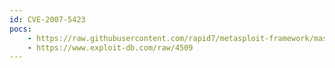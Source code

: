 ```yaml
---
id: CVE-2007-5423
pocs:
    - https://raw.githubusercontent.com/rapid7/metasploit-framework/master/modules/exploits/unix/webapp/tikiwiki_graph_formula_exec.rb
    - https://www.exploit-db.com/raw/4509
---
```

